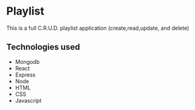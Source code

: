 # Playlist 

This is a full C.R.U.D. playlist application (create,read,update, and delete)


## Technologies used
- Mongodb
- React 
- Express
- Node
- HTML
- CSS
- Javascript


